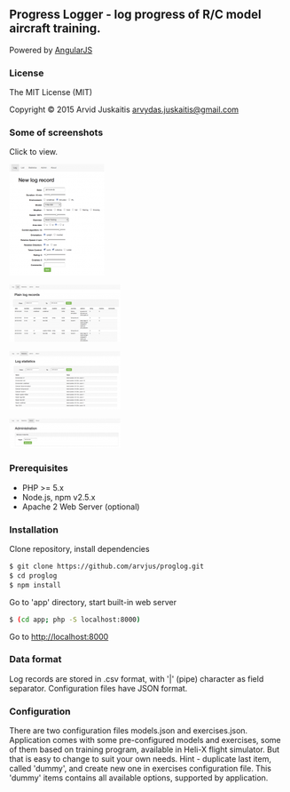 ## Progress Logger - log progress of R/C model aircraft training.

Powered by [AngularJS](https://angularjs.org)


### License

The MIT License (MIT)

Copyright © 2015 Arvid Juskaitis <arvydas.juskaitis@gmail.com>


### Some of screenshots

Click to view.

[![New log record](https://raw.githubusercontent.com/arvjus/proglog/master/screenshots/log-thumb.png)](https://raw.githubusercontent.com/arvjus/proglog/master/screenshots/log.png)

[![Plain log records](https://raw.githubusercontent.com/arvjus/proglog/master/screenshots/list-thumb.png)](https://raw.githubusercontent.com/arvjus/proglog/master/screenshots/list.png)

[![Log statistics](https://raw.githubusercontent.com/arvjus/proglog/master/screenshots/stats-thumb.png)](https://raw.githubusercontent.com/arvjus/proglog/master/screenshots/stats.png)

[![Administration](https://raw.githubusercontent.com/arvjus/proglog/master/screenshots/admin-thumb.png)](https://raw.githubusercontent.com/arvjus/proglog/master/screenshots/admin.png)



### Prerequisites

* PHP >= 5.x
* Node.js, npm v2.5.x
* Apache 2 Web Server (optional)


### Installation

Clone repository, install dependencies
```bash
$ git clone https://github.com/arvjus/proglog.git
$ cd proglog
$ npm install
```

Go to 'app' directory, start built-in web server
```bash
$ (cd app; php -S localhost:8000)
```

Go to [http://localhost:8000](http://localhost:8000)


### Data format

Log records are stored in .csv format, with '|' (pipe) character as field separator.
Configuration files have JSON format.

### Configuration

There are two configuration files models.json and exercises.json. Application comes with some pre-configured models and exercises, some of them based on training program, available in Heli-X flight simulator. But that is easy to change to suit your own needs.
Hint - duplicate last item, called 'dummy', and create new one in exercises configuration file. This 'dummy' items contains all available options, supported by application.
